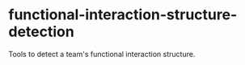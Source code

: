 # functional-interaction-structure-detection
Tools to detect a team's functional interaction structure.
